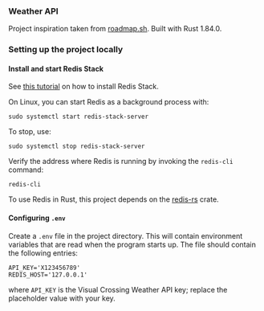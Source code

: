 ### Weather API
Project inspiration taken from [roadmap.sh](https://roadmap.sh/projects/weather-api-wrapper-service). Built with Rust 1.84.0. 

### Setting up the project locally
#### Install and start Redis Stack 
See [this tutorial](https://redis.io/docs/latest/operate/oss_and_stack/install/install-stack/) on how to install Redis Stack. 

On Linux, you can start Redis as a background process with: 
```
sudo systemctl start redis-stack-server
```
To stop, use:
```
sudo systemctl stop redis-stack-server
```
Verify the address where Redis is running by invoking the `redis-cli` command:
```
redis-cli
```
To use Redis in Rust, this project depends on the [redis-rs](https://github.com/redis-rs/redis-rs) crate. 

#### Configuring `.env`
Create a `.env` file in the project directory. This will contain environment variables that are read when the program starts up. The file should contain the following entries:
```
API_KEY='X123456789'
REDIS_HOST='127.0.0.1'
``` 
where `API_KEY` is the Visual Crossing Weather API key; replace the placeholder value with your key.
